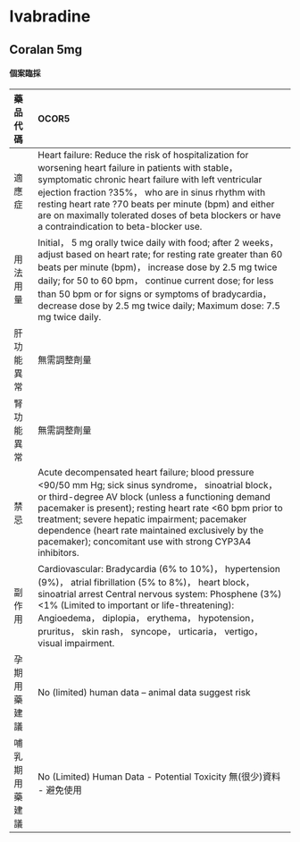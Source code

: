 # Ivabradine

## Coralan 5mg

#### 個案臨採

| 藥品代碼       | OCOR5                                                                                                                                                                                                                                                                                                                                                                                     |
|:---------------|:------------------------------------------------------------------------------------------------------------------------------------------------------------------------------------------------------------------------------------------------------------------------------------------------------------------------------------------------------------------------------------------|
| 適應症         | Heart failure: Reduce the risk of hospitalization for worsening heart failure in patients with stable， symptomatic chronic heart failure with left ventricular ejection fraction ?35%， who are in sinus rhythm with resting heart rate ?70 beats per minute (bpm) and either are on maximally tolerated doses of beta blockers or have a contraindication to beta-blocker use.          |
| 用法用量       | Initial， 5 mg orally twice daily with food; after 2 weeks， adjust based on heart rate; for resting rate greater than 60 beats per minute (bpm)， increase dose by 2.5 mg twice daily; for 50 to 60 bpm， continue current dose; for less than 50 bpm or for signs or symptoms of bradycardia， decrease dose by 2.5 mg twice daily; Maximum dose: 7.5 mg twice daily.                   |
| 肝功能異常     | 無需調整劑量                                                                                                                                                                                                                                                                                                                                                                              |
| 腎功能異常     | 無需調整劑量                                                                                                                                                                                                                                                                                                                                                                              |
| 禁忌           | Acute decompensated heart failure; blood pressure <90/50 mm Hg; sick sinus syndrome， sinoatrial block， or third-degree AV block (unless a functioning demand pacemaker is present); resting heart rate <60 bpm prior to treatment; severe hepatic impairment; pacemaker dependence (heart rate maintained exclusively by the pacemaker); concomitant use with strong CYP3A4 inhibitors. |
| 副作用         | Cardiovascular: Bradycardia (6% to 10%)， hypertension (9%)， atrial fibrillation (5% to 8%)， heart block， sinoatrial arrest Central nervous system: Phosphene (3%) <1% (Limited to important or life-threatening): Angioedema， diplopia， erythema， hypotension， pruritus， skin rash， syncope， urticaria， vertigo， visual impairment.                                          |
| 孕期用藥建議   | No (limited) human data – animal data suggest risk                                                                                                                                                                                                                                                                                                                                        |
| 哺乳期用藥建議 | No (Limited) Human Data - Potential Toxicity 無(很少)資料 - 避免使用                                                                                                                                                                                                                                                                                                                      |

